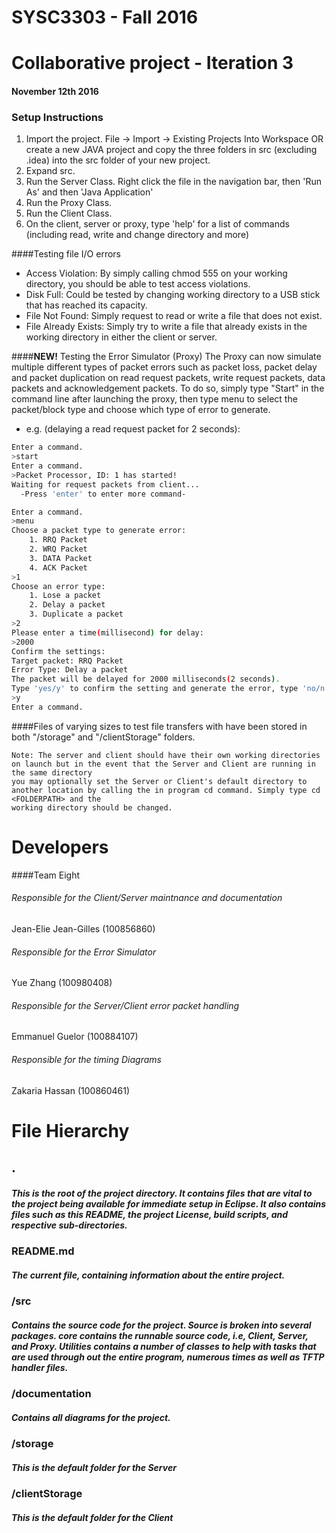 # SYSC3303 - Fall 2016
# Collaborative project - Iteration 3
#### November 12th 2016

### Setup Instructions
1. Import the project. File -> Import -> Existing Projects Into Workspace OR create a new JAVA project and copy the three folders in src (excluding .idea) into the src folder of your new project. 
2. Expand src\.
3. Run the Server Class. Right click the file in the navigation bar, then 'Run As' and then 'Java Application' 
4. Run the Proxy Class. 
5. Run the Client Class.
6. On the client, server or proxy, type 'help' for a list of commands (including read, write and change directory and more)

####Testing file I/O errors
- Access Violation: By simply calling chmod 555 on your working directory, you should be able to test access violations.
- Disk Full: Could be tested by changing working directory to a USB stick that has reached its capacity.
- File Not Found: Simply request to read or write a file that does not exist.
- File Already Exists: Simply try to write a file that already exists in the working directory in either the client or server.

####**NEW!** Testing the Error Simulator (Proxy)
	The Proxy can now simulate multiple different types of packet errors such as packet loss, packet delay and packet duplication 
	on read request packets, write request packets, data packets and acknowledgement packets. To do so, simply type "Start" in the 
	command line after launching the proxy, then type menu to select the packet/block type and choose which type of error to generate.

- e.g. (delaying a read request packet for 2 seconds):
```sh
Enter a command.
>start
Enter a command.
>Packet Processor, ID: 1 has started!
Waiting for request packets from client...
  -Press 'enter' to enter more command-

Enter a command.
>menu
Choose a packet type to generate error: 
	1. RRQ Packet
	2. WRQ Packet
	3. DATA Packet
	4. ACK Packet
>1
Choose an error type: 
	1. Lose a packet
	2. Delay a packet
	3. Duplicate a packet
>2
Please enter a time(millisecond) for delay: 
>2000
Confirm the settings: 
Target packet: RRQ Packet
Error Type: Delay a packet
The packet will be delayed for 2000 milliseconds(2 seconds).
Type 'yes/y' to confirm the setting and generate the error, type 'no/n' otherwise.
>y
Enter a command.
```

####Files of varying sizes to test file transfers with have been stored in both "/storage" and "/clientStorage" folders.
	
	Note: The server and client should have their own working directories on launch but in the event that the Server and Client are running in the same directory 
	you may optionally set the Server or Client's default directory to another location by calling the in program cd command. Simply type cd <FOLDERPATH> and the
	working directory should be changed.
	

# Developers
####Team Eight

###### Responsible for the Client/Server maintnance and documentation
Jean-Elie Jean-Gilles	(100856860)

###### Responsible for the Error Simulator
Yue Zhang 				(100980408)

###### Responsible for the Server/Client error packet handling
Emmanuel Guelor 		(100884107)

###### Responsible for the timing Diagrams 
Zakaria Hassan			(100860461)



# File Hierarchy
## .
##### This is the root of the project directory. It contains files that are vital to the project being available for immediate setup in Eclipse. It also contains files such as this README, the project License, build scripts, and respective sub-directories.
### README.md
##### The current file, containing information about the entire project.
### /src
##### Contains the source code for the project. Source is broken into several packages. core contains the runnable source code, i.e, Client, Server, and Proxy. Utilities contains a number of classes to help with tasks that are used through out the entire program, numerous times as well as TFTP handler files. 
### /documentation
##### Contains all diagrams for the project.
### /storage
##### This is the default folder for the Server
### /clientStorage
##### This is the default folder for the Client

